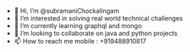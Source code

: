 - 👋 Hi, I’m @subramaniChockalingam
- 👀 I’m interested in solving real world technical challenges
- 🌱 I’m currently learning graphql and mongo
- 💞️ I’m looking to collaborate on java and python projects
- 📫 How to reach me mobile : +919488910817

<!---
subramaniChockalingam/subramaniChockalingam is a ✨ special ✨ repository because its `README.md` (this file) appears on your GitHub profile.
You can click the Preview link to take a look at your changes.
--->
